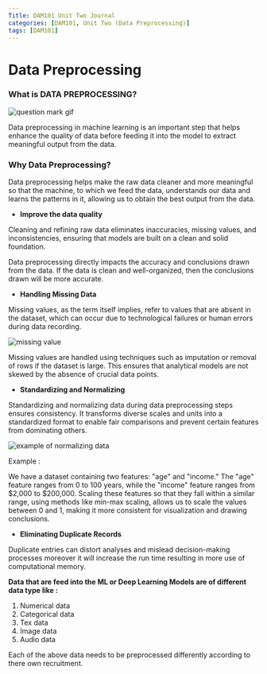 ```yaml
---
Title: DAM101 Unit Two Journal
categories: [DAM101, Unit Two (Data Preprocessing)]
tags: [DAM101]
---
```

# Data Preprocessing

### What is DATA PREPROCESSING?

![question mark gif](https://gifsec.com/wp-content/uploads/2022/10/question-mark-1.gif)

Data preprocessing in machine learning is an important step that helps enhance the quality of data before feeding it into the model to extract meaningful output from the data.

### Why Data Preprocessing?

Data preprocessing helps make the raw data cleaner and more meaningful so that the machine, to which we feed the data, understands our data and learns the patterns in it, allowing us to obtain the best output from the data.

* **Improve the data quality**

Cleaning and refining raw data eliminates inaccuracies, missing values, and inconsistencies, ensuring that models are built on a clean and solid foundation.

Data preprocessing directly impacts the accuracy and conclusions drawn from the data. If the data is clean and well-organized, then the conclusions drawn will be more accurate.

* **Handling Missing Data**

Missing values, as the term itself implies, refer to values that are absent in the dataset, which can occur due to technological failures or human errors during data recording.

![missing value](https://miro.medium.com/v2/resize:fit:1400/1*LFbBwLXO4CC7txfDdrQBzw.jpeg)

 Missing values are handled using techniques such as imputation or removal of rows if the dataset is large. This ensures that analytical models are not skewed by the absence of crucial data points.

* **Standardizing and Normalizing**

Standardizing and normalizing data during data preprocessing steps ensures consistency. It transforms diverse scales and units into a standardized format to enable fair comparisons and prevent certain features from dominating others.

![example of normalizing data](https://miro.medium.com/v2/resize:fit:1400/1*kcoxtRYlkwCL8_rk0ntqMQ.png)

Example :

We have a dataset containing two features: "age" and "income." The "age" feature ranges from 0 to 100 years, while the "income" feature ranges from $2,000 to $200,000. Scaling these features so that they fall within a similar range, using methods like min-max scaling, allows us to scale the values between 0 and 1, making it more consistent for visualization and drawing conclusions.

* **Eliminating Duplicate Records**

Duplicate entries can distort analyses and mislead decision-making processes moreover it will increase the run time resulting in more use of computational memory.

**Data that are feed into the ML or Deep Learning Models are of different data type like :**

1. Numerical data 
2. Categorical data 
3. Tex data 
4. Image data 
5. Audio data

Each of the above data needs to be preprocessed  differently according to there own recruitment. 

